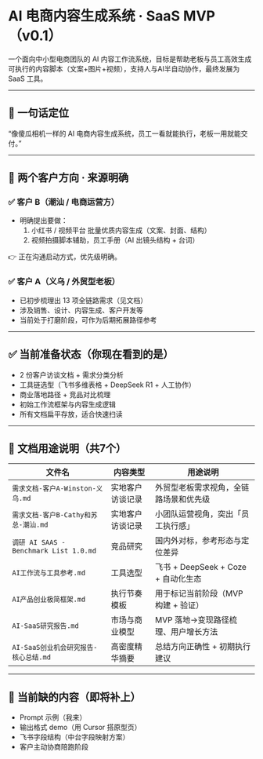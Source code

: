# AI 电商内容生成系统 · SaaS MVP（v0.1）

一个面向中小型电商团队的 AI 内容工作流系统，目标是帮助老板与员工高效生成可执行的内容脚本（文案+图片+视频），支持人与AI半自动协作，最终发展为 SaaS 工具。

---

## 🧠 一句话定位

“像傻瓜相机一样的 AI 电商内容生成系统，员工一看就能执行，老板一用就能交付。”

---

## 🎯 两个客户方向 · 来源明确

### ✅ 客户 B（潮汕 / 电商运营方）
- 明确提出要做：
  1. 小红书 / 视频平台 批量优质内容生成（文案、封面、结构）
  2. 视频拍摄脚本辅助，员工手册（AI 出镜头结构 + 台词）

👉 正在沟通启动方式，优先级明确。

### ✅ 客户 A（义乌 / 外贸型老板）
- 已初步梳理出 13 项全链路需求（见文档）
- 涉及销售、设计、内容生成、客户开发等
- 当前处于打磨阶段，可作为后期拓展路径参考

---

## ✅ 当前准备状态（你现在看到的是）

- 2 份客户访谈文档 + 需求分类分析
- 工具链选型（飞书多维表格 + DeepSeek R1 + 人工协作）
- 商业落地路径 + 竞品对比梳理
- 初始工作流框架与内容生成逻辑
- 所有文档扁平存放，适合快速扫读

---

## 📂 文档用途说明（共7个）

| 文件名 | 内容类型 | 用途说明 |
|--------|----------|----------|
| `需求文档-客户A-Winston-义乌.md` | 实地客户访谈记录 | 外贸型老板需求视角，全链路场景和优先级 |
| `需求文档-客户B-Cathy和苏总-潮汕.md` | 实地客户访谈记录 | 小团队运营视角，突出「员工执行感」 |
| `调研 AI SAAS - Benchmark List 1.0.md` | 竞品研究 | 国内外对标，参考形态与定位差异 |
| `AI工作流与工具参考.md` | 工具选型 | 飞书 + DeepSeek + Coze + 自动化生态 |
| `AI产品创业极简框架.md` | 执行节奏模板 | 用于标记当前阶段（MVP构建 + 验证） |
| `AI-SaaS研究报告.md` | 市场与商业模型 | MVP 落地→变现路径梳理、用户增长方法 |
| `AI-SaaS创业机会研究报告-核心总结.md` | 高密度精华摘要 | 总结方向正确性 + 初期执行建议 |

---

## 🚧 当前缺的内容（即将补上）

- Prompt 示例（我来）
- 输出格式 demo（用 Cursor 搭原型页）
- 飞书字段结构（中台字段映射方案）
- 客户主动协商陪跑阶段
